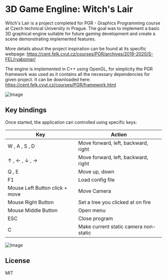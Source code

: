 # 3D Game Engline: Witch's Lair 


Witch's Lair is a project completed for PGR - Graphics Programming course at Czech technical University in Prague. 
The goal was to implement a basic 3D graphical engine suitable for future gaming development and create a scene demonstrating implemented features. 

More details about the project inspiration can be found at its specific webpage: https://cent.felk.cvut.cz/courses/PGR/archives/2019-2020/S-FEL/ryabomar/

The engine is implemented in C++ using OpenGL, for simplicity the PGR framework was used as it contains all the necessary dependencies for given project. It can be downloaded here: https://cent.felk.cvut.cz/courses/PGR/framework.html

![Image](https://cent.felk.cvut.cz/courses/PGR/archives/2019-2020/S-FEL/ryabomar/img/screenshot2.png)

## Key bindings
Once started, the application can controlled using specific keys:

| Key | Action |
| ------ | ------ |
| W , A , S , D | Move forward, left, backward, right |
|↑ , ← , ↓ , → | Move forward, left, backward, right |
| Q , E | 	Move up, down|
| F1 | 	Load config file|
| Mouse Left Button click + move | 	Move Camera|
| Mouse Right Button | Set a tree you clicked at on fire |
| Mouse Middle Button | 	Open menu |
| ESC | 	Close program |
| C | 	Make current static camera non-static |

![Image](https://cent.felk.cvut.cz/courses/PGR/archives/2019-2020/S-FEL/ryabomar/img/screenshot1.png)


## License
MIT






